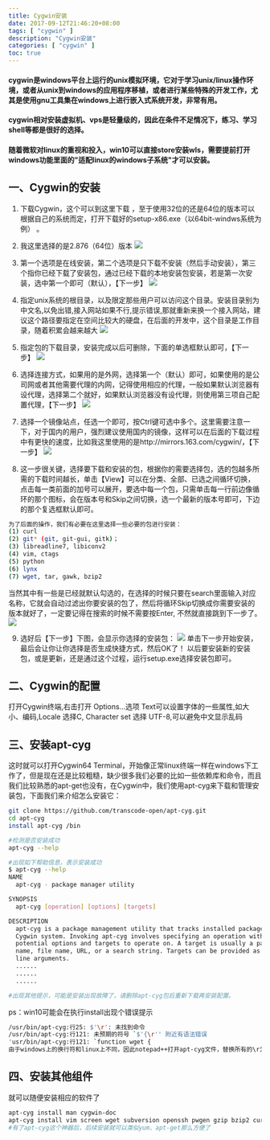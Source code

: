```yaml
---
title: Cygwin安装
date: 2017-09-12T21:46:20+08:00
tags: [ "cygwin" ] 
description: "Cygwin安装"
categories: [ "cygwin" ]
toc: true
---
```


#### cygwin是windows平台上运行的unix模拟环境，它对于学习unix/linux操作环境，或者从unix到windows的应用程序移植，或者进行某些特殊的开发工作，尤其是使用gnu工具集在windows上进行嵌入式系统开发，非常有用。

#### cygwin相对安装虚拟机、vps是轻量级的，因此在条件不足情况下，练习、学习shell等都是很好的选择。
#### 随着微软对linux的重视和投入，win10可以直接store安装wls，需要提前打开windows功能里面的"适配linux的windows子系统"才可以安装。

## 一、Cygwin的安装
1. 下载Cygwin，这个可以到这里下载 ，至于使用32位的还是64位的版本可以根据自己的系统而定，打开下载好的setup-x86.exe（以64bit-windws系统为例） 。

2. 我这里选择的是2.876（64位）版本
![](/posts/cygwin/install1.jpg)

3. 第一个选项是在线安装，第二个选项是只下载不安装（然后手动安装），第三个指你已经下载了安装包，通过已经下载的本地安装包安装，若是第一次安装，选中第一个即可（默认），【下一步】
![](/posts/cygwin/install2.jpg)

4. 指定unix系统的根目录，以及限定那些用户可以访问这个目录。安装目录别为中文名,以免出错,接入网站如果不行,提示错误,那就重新来换一个接入网站，建议这个路径要指定在空间比较大的硬盘，在后面的开发中，这个目录是工作目录，随着积累会越来越大
![](/posts/cygwin/install3.jpg)

5. 指定包的下载目录，安装完成以后可删除，下面的单选框默认即可，【下一步】
![](/posts/cygwin/install4.jpg)

6. 选择连接方式，如果用的是外网，选择第一个（默认）即可，如果使用的是公司网或者其他需要代理的内网，记得使用相应的代理，一般如果默认浏览器有设代理，选择第二个就好，如果默认浏览器没有设代理，则使用第三项自己配置代理，【下一步】
![](/posts/cygwin/install5.jpg)

7. 选择一个镜像站点，任选一个即可，按Ctrl键可选中多个。这里需要注意一下，对于国内的用户，强烈建议使用国内的镜像，这样可以在后面的下载过程中有更快的速度，比如我这里使用的是http://mirrors.163.com/cygwin/，【下一步】
![](/posts/cygwin/install6.jpg)

8. 这一步很关键，选择要下载和安装的包，根据你的需要选择包，选的包越多所需的下载时间越长，单击【View】可以在分类、全部、已选之间循环切换，点击每一类前面的加号可以展开，要选中每一个包，只需单击每一行前边像循环的那个图标，会在版本号和Skip之间切换，选一个最新的版本号即可，下边的那个复选框默认即可。
```bash
为了后面的操作，我们有必要在这里选择一些必要的包进行安装：
(1) curl
(2) git* (git, git-gui, gitk)；
(3) libreadline7, libiconv2
(4) vim, ctags
(5) python
(6) lynx
(7) wget, tar, gawk, bzip2
```
当然其中有一些是已经就默认勾选的，在选择的时候只要在search里面输入对应名称，它就会自动过滤出你要安装的包了，然后将循环Skip切换成你需要安装的版本就好了，一定要记得在搜索的时候不需要按Enter, 不然就直接跳到下一步了。
![](/posts/cygwin/install7.jpg)

9. 选好后【下一步】下图，会显示你选择的安装包：
![](/posts/cygwin/install8.jpg)
单击下一步开始安装，最后会让你让你选择是否生成快捷方式，然后OK了！
以后要安装新的安装包，或是更新，还是通过这个过程，运行setup.exe选择安装包即可。

## 二、Cygwin的配置
打开Cygwin终端,右击打开 Options...选项
Text可以设置字体的一些属性,如大小、编码,Locale 选择C, Character set 选择 UTF-8,可以避免中文显示乱码

## 三、安装apt-cyg
这时就可以打开Cygwin64 Terminal，开始像正常linux终端一样在windows下工作了，但是现在还是比较粗糙，缺少很多我们必要的比如一些依赖库和命令，而且我们比较熟悉的apt-get也没有，在Cygwin中，我们使用apt-cyg来下载和管理安装包，下面我们来介绍怎么安装它：
```bash
git clone https://github.com/transcode-open/apt-cyg.git
cd apt-cyg
install apt-cyg /bin

#检测是否安装成功
apt-cyg --help

#出现如下帮助信息，表示安装成功
$ apt-cyg --help
NAME
  apt-cyg - package manager utility

SYNOPSIS
  apt-cyg [operation] [options] [targets]

DESCRIPTION
  apt-cyg is a package management utility that tracks installed packages on a
  Cygwin system. Invoking apt-cyg involves specifying an operation with any
  potential options and targets to operate on. A target is usually a package
  name, file name, URL, or a search string. Targets can be provided as command
  line arguments.
  ......
  ......
  ......

#出现其他提示，可能是安装出现故障了，请删除apt-cyg包后重新下载再安装配置。  
```
ps：win10可能会在执行install出现个错误提示
```bash
/usr/bin/apt-cyg:行25: $'\r': 未找到命令
/usr/bin/apt-cyg:行121: 未预期的符号 `$'{\r'' 附近有语法错误
'usr/bin/apt-cyg:行121: `function wget {
由于windows上的换行符和linux上不同，因此notepad++打开apt-cyg文件，替换所有的\r为空，保存即可使用apt-cyg了
```

## 四、安装其他组件
就可以随便安装相应的软件了
```bash
apt-cyg install man cygwin-doc 
apt-cyg install vim screen wget subversion openssh pwgen gzip bzip2 curl rsync bash-completion lftp nc tree p7zip connect-proxy util-linux bind-utils inetutils
#有了apt-cyg这个神器后，后续安装就可以类似yum、apt-get那么方便了
```
